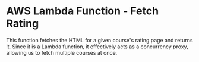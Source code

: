 # AWS Lambda Function - Fetch Rating

This function fetches the HTML for a given course's rating page and returns it. 
Since it is a Lambda function, it effectively acts as a concurrency proxy, allowing us to fetch multiple courses at once.